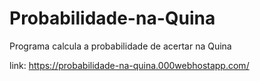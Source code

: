 # Probabilidade-na-Quina
Programa calcula a probabilidade de acertar na Quina

link:   https://probabilidade-na-quina.000webhostapp.com/
